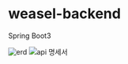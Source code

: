 # weasel-backend
Spring Boot3
 
![erd](https://github.com/user-attachments/assets/11ebade1-5ba7-4c2a-af93-6634dd018ca2)
![api 명세서](https://github.com/user-attachments/assets/9226af8a-76c8-4f52-bc79-8b08143763b8)
